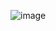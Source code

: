 ![image](https://github.com/erkindilekci/basic-javascript-projects/assets/109282517/4a5b719a-d2a8-49c3-98b9-b083f84b5e5e)
